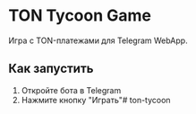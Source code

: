 # TON Tycoon Game
Игра с TON-платежами для Telegram WebApp.

## Как запустить
1. Откройте бота в Telegram
2. Нажмите кнопку "Играть"# ton-tycoon
